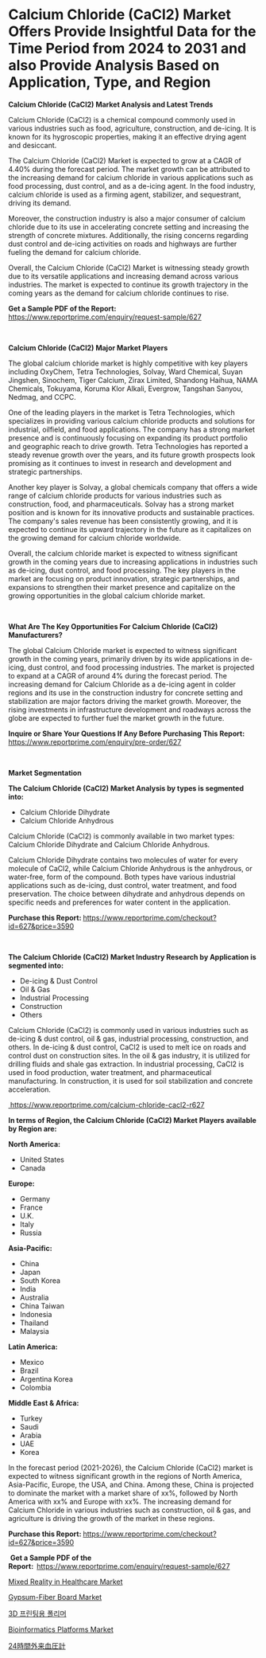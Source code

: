 <p><h1>Calcium Chloride (CaCl2) Market Offers Provide Insightful Data for the Time Period from 2024 to 2031 and also Provide Analysis Based on Application, Type, and Region</h1></p><p><strong>Calcium Chloride (CaCl2) Market Analysis and Latest Trends</strong></p>
<p><p>Calcium Chloride (CaCl2) is a chemical compound commonly used in various industries such as food, agriculture, construction, and de-icing. It is known for its hygroscopic properties, making it an effective drying agent and desiccant.</p><p>The Calcium Chloride (CaCl2) Market is expected to grow at a CAGR of 4.40% during the forecast period. The market growth can be attributed to the increasing demand for calcium chloride in various applications such as food processing, dust control, and as a de-icing agent. In the food industry, calcium chloride is used as a firming agent, stabilizer, and sequestrant, driving its demand.</p><p>Moreover, the construction industry is also a major consumer of calcium chloride due to its use in accelerating concrete setting and increasing the strength of concrete mixtures. Additionally, the rising concerns regarding dust control and de-icing activities on roads and highways are further fueling the demand for calcium chloride.</p><p>Overall, the Calcium Chloride (CaCl2) Market is witnessing steady growth due to its versatile applications and increasing demand across various industries. The market is expected to continue its growth trajectory in the coming years as the demand for calcium chloride continues to rise.</p></p>
<p><strong>Get a Sample PDF of the Report:&nbsp;</strong> <a href="https://www.reportprime.com/enquiry/request-sample/627">https://www.reportprime.com/enquiry/request-sample/627</a></p>
<p>&nbsp;</p>
<p><strong>Calcium Chloride (CaCl2) Major Market Players</strong></p>
<p><p>The global calcium chloride market is highly competitive with key players including OxyChem, Tetra Technologies, Solvay, Ward Chemical, Suyan Jingshen, Sinochem, Tiger Calcium, Zirax Limited, Shandong Haihua, NAMA Chemicals, Tokuyama, Koruma Klor Alkali, Evergrow, Tangshan Sanyou, Nedmag, and CCPC. </p><p>One of the leading players in the market is Tetra Technologies, which specializes in providing various calcium chloride products and solutions for industrial, oilfield, and food applications. The company has a strong market presence and is continuously focusing on expanding its product portfolio and geographic reach to drive growth. Tetra Technologies has reported a steady revenue growth over the years, and its future growth prospects look promising as it continues to invest in research and development and strategic partnerships.</p><p>Another key player is Solvay, a global chemicals company that offers a wide range of calcium chloride products for various industries such as construction, food, and pharmaceuticals. Solvay has a strong market position and is known for its innovative products and sustainable practices. The company's sales revenue has been consistently growing, and it is expected to continue its upward trajectory in the future as it capitalizes on the growing demand for calcium chloride worldwide.</p><p>Overall, the calcium chloride market is expected to witness significant growth in the coming years due to increasing applications in industries such as de-icing, dust control, and food processing. The key players in the market are focusing on product innovation, strategic partnerships, and expansions to strengthen their market presence and capitalize on the growing opportunities in the global calcium chloride market.</p></p>
<p>&nbsp;</p>
<p><strong>What Are The Key Opportunities For Calcium Chloride (CaCl2) Manufacturers?</strong></p>
<p><p>The global Calcium Chloride market is expected to witness significant growth in the coming years, primarily driven by its wide applications in de-icing, dust control, and food processing industries. The market is projected to expand at a CAGR of around 4% during the forecast period. The increasing demand for Calcium Chloride as a de-icing agent in colder regions and its use in the construction industry for concrete setting and stabilization are major factors driving the market growth. Moreover, the rising investments in infrastructure development and roadways across the globe are expected to further fuel the market growth in the future.</p></p>
<p><strong>Inquire or Share Your Questions If Any Before Purchasing This Report:</strong> <a href="https://www.reportprime.com/enquiry/pre-order/627">https://www.reportprime.com/enquiry/pre-order/627</a></p>
<p>&nbsp;</p>
<p><strong>Market Segmentation</strong></p>
<p><strong>The Calcium Chloride (CaCl2) Market Analysis by types is segmented into:</strong></p>
<p><ul><li>Calcium Chloride Dihydrate</li><li>Calcium Chloride Anhydrous</li></ul></p>
<p><p>Calcium Chloride (CaCl2) is commonly available in two market types: Calcium Chloride Dihydrate and Calcium Chloride Anhydrous. </p><p>Calcium Chloride Dihydrate contains two molecules of water for every molecule of CaCl2, while Calcium Chloride Anhydrous is the anhydrous, or water-free, form of the compound. Both types have various industrial applications such as de-icing, dust control, water treatment, and food preservation. The choice between dihydrate and anhydrous depends on specific needs and preferences for water content in the application.</p></p>
<p><strong>Purchase this Report:&nbsp;</strong><a href="https://www.reportprime.com/checkout?id=627&price=3590">https://www.reportprime.com/checkout?id=627&price=3590</a></p>
<p>&nbsp;</p>
<p><strong>The Calcium Chloride (CaCl2) Market Industry Research by Application is segmented into:</strong></p>
<p><ul><li>De-icing & Dust Control</li><li>Oil & Gas</li><li>Industrial Processing</li><li>Construction</li><li>Others</li></ul></p>
<p><p>Calcium Chloride (CaCl2) is commonly used in various industries such as de-icing & dust control, oil & gas, industrial processing, construction, and others. In de-icing & dust control, CaCl2 is used to melt ice on roads and control dust on construction sites. In the oil & gas industry, it is utilized for drilling fluids and shale gas extraction. In industrial processing, CaCl2 is used in food production, water treatment, and pharmaceutical manufacturing. In construction, it is used for soil stabilization and concrete acceleration.</p></p>
<p><a href="https://www.reportprime.com/calcium-chloride-cacl2-r627">&nbsp;https://www.reportprime.com/calcium-chloride-cacl2-r627</a></p>
<p><strong>In terms of Region, the Calcium Chloride (CaCl2) Market Players available by Region are:</strong></p>
<p>
    <p> <strong> North America: </strong>
        <ul>
            <li>United States</li>
            <li>Canada</li>
        </ul>
        </p> 
    <p> <strong> Europe: </strong>
        <ul>
            <li>Germany</li>
            <li>France</li>
            <li>U.K.</li>
            <li>Italy</li>
            <li>Russia</li>
        </ul>
        </p> 
    <p> <strong> Asia-Pacific: </strong>
        <ul>
            <li>China</li>
            <li>Japan</li>
            <li>South Korea</li>
            <li>India</li>
            <li>Australia</li>
            <li>China Taiwan</li>
            <li>Indonesia</li>
            <li>Thailand</li>
            <li>Malaysia</li>
        </ul>
        </p> 
    <p> <strong> Latin America: </strong>
        <ul>
            <li>Mexico</li>
            <li>Brazil</li>
            <li>Argentina Korea</li>
            <li>Colombia</li>
        </ul>
        </p> 
    <p> <strong> Middle East & Africa: </strong>
        <ul>
            <li>Turkey</li>
            <li>Saudi</li>
            <li>Arabia</li>
            <li>UAE</li>
            <li>Korea</li>
        </ul>
    </p>
    </p>
<p><p>In the forecast period (2021-2026), the Calcium Chloride (CaCl2) market is expected to witness significant growth in the regions of North America, Asia-Pacific, Europe, the USA, and China. Among these, China is projected to dominate the market with a market share of xx%, followed by North America with xx% and Europe with xx%. The increasing demand for Calcium Chloride in various industries such as construction, oil & gas, and agriculture is driving the growth of the market in these regions.</p></p>
<p><strong>Purchase this Report: </strong><a href="https://www.reportprime.com/checkout?id=627&price=3590">https://www.reportprime.com/checkout?id=627&price=3590</a></p>
<p>&nbsp;<strong>Get a Sample PDF of the Report:&nbsp;&nbsp;</strong><a href="https://www.reportprime.com/enquiry/request-sample/627">https://www.reportprime.com/enquiry/request-sample/627</a></p>
<p><strong></strong></p>
<p><p><a href="https://issuu.com/reportprime-2/docs/mixed-reality-in-healthcare-market-size-2030.pptx">Mixed Reality in Healthcare Market</a></p><p><a href="https://github.com/airdrophunter675/Market-Research-Report-List-1/blob/main/gypsum-fiber-board-market.md">Gypsum-Fiber Board Market</a></p><p><a href="https://medium.com/@airdropjp94/3d-%ED%94%84%EB%A6%B0%ED%8C%85%EC%9D%84-%EC%9C%84%ED%95%9C-%ED%8F%B4%EB%A6%AC%EB%A8%B8-%EC%8B%9C%EC%9E%A5-%EC%A0%84%EB%A7%9D-%EB%B0%8F-2024%EB%85%84%EB%B6%80%ED%84%B0-2031%EB%85%84%EA%B9%8C%EC%A7%80%EC%9D%98-%EC%98%88%EC%B8%A1-da4658037b51">3D 프린팅용 폴리머</a></p><p><a href="https://issuu.com/reportprime-2/docs/bioinformatics-platforms-market-size-2030.pptx">Bioinformatics Platforms Market</a></p><p><a href="https://medium.com/@oliveyew35/24%E6%99%82%E9%96%93%E3%82%A2%E3%83%B3%E3%83%96%E3%83%A9%E3%83%88%E3%83%AA%E3%83%BC%E8%A1%80%E5%9C%A7%E3%83%A2%E3%83%8B%E3%82%BF%E3%83%BC%E5%B8%82%E5%A0%B4%E8%A6%8F%E6%A8%A1-%E3%82%B7%E3%82%A7%E3%82%A2-%E3%83%88%E3%83%AC%E3%83%B3%E3%83%89%E5%88%86%E6%9E%90%E3%83%AC%E3%83%9D%E3%83%BC%E3%83%88-%E8%A3%BD%E5%93%81%E5%88%A5-%E9%80%9A%E5%B8%B8%E3%81%AEabpm-%E3%83%A2%E3%83%90%E3%82%A4%E3%83%AB%E3%83%99%E3%83%BC%E3%82%B9%E3%81%AEabpm-%E3%81%8A%E3%82%88%E3%81%B3%E3%82%BB%E3%82%B0%E3%83%A1%E3%83%B3%E3%83%88%E4%BA%88%E6%B8%AC-2024%E5%B9%B4-2031%E5%B9%B4-ba7553ba4730">24時間外来血圧計</a></p></p>